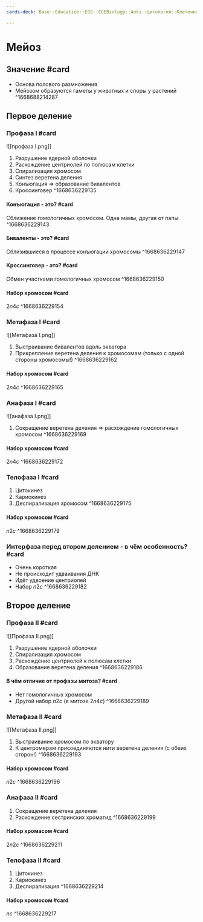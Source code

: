 ```yaml
---
cards-deck: Base::Education::EGE::EGEBiology::Anki::Цитология::Клеточный цикл

---
```


# Мейоз
## Значение #card 
- Основа полового размножения
- Мейозом образуются гаметы у животных и споры у растений
^1668688214287

## Первое деление
### Профаза I #card
![[профаза I.png]]
1. Разрушение ядерной оболочки
2. Расхождение центриолей по полюсам клетки
3. Спирализация хромосом
4. Синтез веретена деления
5. Конъюгация => образование бивалентов
6. Кроссинговер
^1668636229135

#### Конъюгация - это? #card 
Сближение гомологичных хромосом. Одна мамы, другая от папы.
^1668636229143

#### Биваленты - это? #card
Сблизившиеся в процессе конъюгации хромосомы
^1668636229147

#### Кроссинговер - это? #card
Обмен участками гомологичных хромосом 
^1668636229150

#### Набор хромосом #card
$2n4c$
^1668636229154

### Метафаза I #card 
![[Метафаза I.png]]
1. Выстраивание бивалентов вдоль экватора
2. Прикрепление веретена деления к хромосомам (только с одной стороны хромосомы!)
^1668636229162

#### Набор хромосом #card 
$2n4c$
^1668636229165

### Анафаза I #card
![[анафаза I.png]]
1. Сокращение веретена деления => расхождение гомологичных хромосом
^1668636229169

#### Набор хромосом #card 
$2n4c$
^1668636229172

### Телофаза I #card 
1. Цитокинез
2. Кариокинез
3. Деспирализация хромосом
^1668636229175

#### Набор хромосом #card 
$n2c$
^1668636229179

### Интерфаза перед втором делением - в чём особенность? #card
- Очень короткая
- Не происходит удваивания ДНК
- Идёт удвоение центриолей 
- Набор $n2c$
^1668636229182

## Второе деление
### Профаза II #card
![[Профаза II.png]]
1. Разрушение ядерной оболочки
2. Спирализация хромосом
3. Расхождение центриолей к полюсам клетки 
4. Образование веретена деления
^1668636229186

#### В чём отличие от профазы митоза? #card 
- Нет гомологичных хромосом 
- Другой набор $n2c$ (в митозе $2n4c$)
^1668636229189

### Метафаза II #card 
![[Метафаза II.png]]
1. Выстраивание хромосом по экватору
2. К центромерам присоединяются нити веретена деления (с обеих сторон!)
^1668636229193

#### Набор хромосом #card 
$n2c$
^1668636229196

### Анафаза II #card
1. Сокращение веретена деления 
2. Расхождение сестринских хроматид
^1668636229199

#### Набор хромасом #card 
$2n2c$
^1668636229211

### Телофаза II #card 
1. Цитокинез 
2. Кариокинез 
3. Деспирализация 
^1668636229214

#### Набор хромосом #card 
$nc$
^1668636229217



